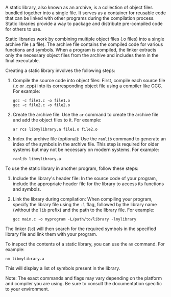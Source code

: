 A static library, also known as an archive, is a collection of object files bundled together into a single file. It serves as a container for reusable code that can be linked with other programs during the compilation process. Static libraries provide a way to package and distribute pre-compiled code for others to use.

Static libraries work by combining multiple object files (.o files) into a single archive file (.a file). The archive file contains the compiled code for various functions and symbols. When a program is compiled, the linker extracts only the necessary object files from the archive and includes them in the final executable.

Creating a static library involves the following steps:

1. Compile the source code into object files: First, compile each source file (.c or .cpp) into its corresponding object file using a compiler like GCC. For example:
   ```
   gcc -c file1.c -o file1.o
   gcc -c file2.c -o file2.o
   ```

2. Create the archive file: Use the `ar` command to create the archive file and add the object files to it. For example:
   ```
   ar rcs libmylibrary.a file1.o file2.o
   ```

3. Index the archive file (optional): Use the `ranlib` command to generate an index of the symbols in the archive file. This step is required for older systems but may not be necessary on modern systems. For example:
   ```
   ranlib libmylibrary.a
   ```

To use the static library in another program, follow these steps:

1. Include the library's header file: In the source code of your program, include the appropriate header file for the library to access its functions and symbols.

2. Link the library during compilation: When compiling your program, specify the library file using the `-l` flag, followed by the library name (without the `lib` prefix) and the path to the library file. For example:
   ```
   gcc main.c -o myprogram -L/path/to/library -lmylibrary
   ```

The linker (`ld`) will then search for the required symbols in the specified library file and link them with your program.

To inspect the contents of a static library, you can use the `nm` command. For example:
```
nm libmylibrary.a
```
This will display a list of symbols present in the library.

Note: The exact commands and flags may vary depending on the platform and compiler you are using. Be sure to consult the documentation specific to your environment.
